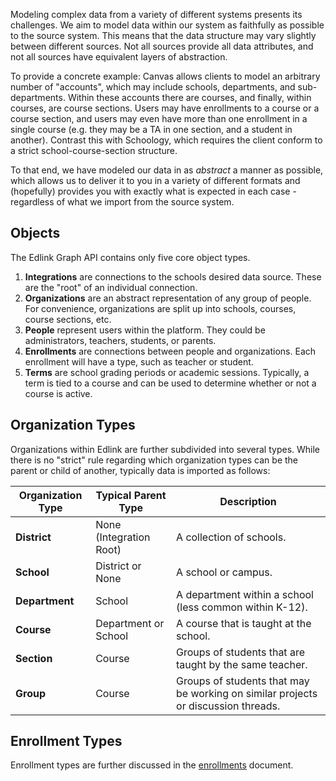 Modeling complex data from a variety of different systems presents its challenges. We aim to model data within our system as faithfully as possible to the source system.
This means that the data structure may vary slightly between different sources. Not all sources provide all data attributes, and not all sources have equivalent layers of
abstraction.

To provide a concrete example: Canvas allows clients to model an arbitrary number of "accounts", which may include schools, departments, and sub-departments.
Within these accounts there are courses, and finally, within courses, are course sections. Users may have enrollments to a course or a course section, and users
may even have more than one enrollment in a single course (e.g. they may be a TA in one section, and a student in another). Contrast this with Schoology, which
requires the client conform to a strict school-course-section structure.

To that end, we have modeled our data in as *abstract* a manner as possible, which allows us to deliver it to you in a variety of different formats and (hopefully)
provides you with exactly what is expected in each case - regardless of what we import from the source system.

## Objects

The Edlink Graph API contains only five core object types.

1. **Integrations** are connections to the schools desired data source. These are the "root" of an individual connection.
2. **Organizations** are an abstract representation of any group of people. For convenience, organizations are split up into schools, courses, course sections, etc.
3. **People** represent users within the platform. They could be administrators, teachers, students, or parents.
4. **Enrollments** are connections between people and organizations. Each enrollment will have a type, such as teacher or student.
5. **Terms** are school grading periods or academic sessions. Typically, a term is tied to a course and can be used to determine whether or not a course is active.

## Organization Types

Organizations within Edlink are further subdivided into several types. While there is no "strict" rule regarding which organization types can be the parent or child of another,
typically data is imported as follows:

| Organization Type | Typical Parent Type | Description |
|---|---|---|
| **District** | None (Integration Root) | A collection of schools. |
| **School** | District or None | A school or campus. |
| **Department** | School | A department within a school (less common within K-12). |
| **Course** | Department or School | A course that is taught at the school. |
| **Section** | Course | Groups of students that are taught by the same teacher. |
| **Group** | Course | Groups of students that may be working on similar projects or discussion threads. |

## Enrollment Types

Enrollment types are further discussed in the [enrollments](/docs/api/v1.0/graph/enrollments) document.
